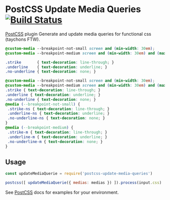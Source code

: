# PostCSS Update Media Queries [![Build Status][ci-img]][ci]

[PostCSS] plugin Generate and update media queries for functional css (taychons FTW).

[PostCSS]: https://github.com/postcss/postcss
[ci-img]:  https://travis-ci.org/zehfernandes/postcss-update-media-queries.svg
[ci]:      https://travis-ci.org/zehfernandes/postcss-update-media-queries

```css
@custom-media --breakpoint-not-small screen and (min-width: 30em);
@custom-media --breakpoint-medium screen and (min-width: 30em) and (max-width: 60em);

.strike       { text-decoration: line-through; }
.underline    { text-decoration: underline; }
.no-underline { text-decoration: none; }
```

```css
@custom-media --breakpoint-not-small screen and (min-width: 30em);
@custom-media --breakpoint-medium screen and (min-width: 30em) and (max-width: 60em);
.strike { text-decoration: line-through; }
.underline { text-decoration: underline; }
.no-underline { text-decoration: none; }
@media (--breakpoint-not-small) {
 .strike-ns { text-decoration: line-through; }
 .underline-ns { text-decoration: underline; }
 .no-underline-ns { text-decoration: none; }
}
@media (--breakpoint-medium) {
 .strike-m { text-decoration: line-through; }
 .underline-m { text-decoration: underline; }
 .no-underline-m { text-decoration: none; }
}
```

## Usage

```js
const updateMediaQuerie = require('postcss-update-media-queries')

postcss([ updateMediaQuerie({ medias: medias }) ]).process(input.css)
```

See [PostCSS] docs for examples for your environment.
